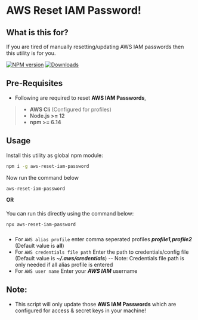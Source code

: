 # AWS Reset IAM Password!


## What is this for?
If you are tired of manually resetting/updating AWS IAM passwords then this utility is for you.

[![NPM version][npm-image]][npm-url] [![Downloads][downloads-image]][npm-url]

## Pre-Requisites

- Following are required to reset **AWS IAM Passwords**,
> - **AWS Cli** (Configured for profiles)
> - **Node.js >= 12**
> - **npm >= 6.14**

## Usage
Install this utility as global npm module:
```sh
npm i -g aws-reset-iam-password
```
Now run the command below
```sh
aws-reset-iam-password
```
**OR**
####
You can run this directly using the command below:
```sh
npx aws-reset-iam-password
```
###
- For `AWS alias profile` enter comma seperated profiles *****profile1,profile2*****  (Default value is ****all****)
- For `AWS credentials file path` Enter the path to credentials/config file (Default value is *****~/.aws/credentials*****)
-- Note: Credentials file path is only needed if all alias profile is entered
- For `AWS user name` Enter your ***AWS IAM*** username


## Note:
- This script will only update those **AWS IAM Passwords** which are configured for access & secret keys in your machine!

[downloads-image]: https://img.shields.io/npm/dt/aws-reset-iam-password.svg
[npm-url]: https://www.npmjs.com/package/aws-reset-iam-password.svg
[npm-image]: https://img.shields.io/npm/v/aws-reset-iam-password.svg
